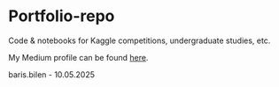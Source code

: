 # Portfolio-repo

Code & notebooks for Kaggle competitions, undergraduate studies, etc.

My Medium profile can be found [here](https://alibarisbilen1.medium.com/).

baris.bilen - 10.05.2025
